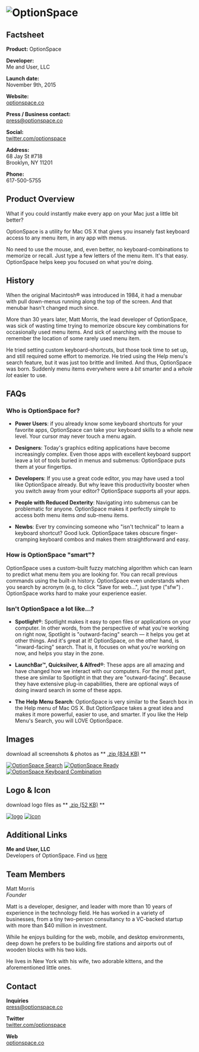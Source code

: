 # ![OptionSpace](assets/images/optionspace-header@2x.jpg)

## Factsheet

**Product:**
OptionSpace

**Developer:**  
Me and User, LLC

**Launch date:**  
November 9th, 2015

**Website:**  
[optionspace.co][homepage]

**Press / Business contact:**  
[press@optionspace.co][contact]

**Social:**  
[twitter.com/optionspace][twitter]  
<!-- [facebook.com/optionspaceapp][facebook]   -->
<!-- [Skype](callto:companyskypename) -->

**Address:**  
68 Jay St #718  
Brooklyn, NY 11201  

**Phone:**  
617-500-5755

## Product Overview

What if you could instantly make every app on your Mac just a little bit better?

OptionSpace is a utility for Mac OS X that gives you insanely fast keyboard access to any menu item, in any app with menus. 

No need to use the mouse, and, even better, no keyboard-combinations to memorize or recall. Just type a few letters of the menu item. It's that easy. OptionSpace helps keep you focused on what you're doing.


## History

When the original Macintosh&reg; was introduced in 1984, it had a menubar with pull down-menus running along the top of the screen. And that menubar hasn't changed much since.

More than 30 years later, Matt Morris, the lead developer of OptionSpace, was sick of wasting time trying to memorize obscure key combinations for occasionally used menu items. And sick of searching with the mouse to remember the location of some rarely used menu item.

He tried setting custom keyboard-shortcuts, but those took time to set up, and still required some effort to memorize. He tried using the Help menu's search feature, but it was just too brittle and limited. And thus, OptionSpace was born. Suddenly menu items everywhere were a *bit* smarter and a *whole lot* easier to use. 


## FAQs

### Who is OptionSpace for?

- **Power Users**: if you already know some keyboard shortcuts for your favorite apps, OptionSpace can take your keyboard skills to a whole new level. Your cursor may never touch a menu again.

- **Designers**: Today's graphics editing applications have become increasingly complex. Even those apps with excellent keyboard support leave a lot of tools buried in menus and submenus: OptionSpace puts them at your fingertips.

- **Developers**: If you use a great code editor, you may have used a tool like OptionSpace already. But why leave this productivity booster when you switch away from your editor? OptionSpace supports all your apps.

- **People with Reduced Dexterity**: Navigating into submenus can be problematic for anyone. OptionSpace makes it perfectly simple to access both menu items *and* sub-menu items.

- **Newbs**: Ever try convincing someone who "isn't technical" to learn a keyboard shortcut? Good luck. OptionSpace takes obscure finger-cramping keyboard combos and makes them straightforward and easy.

### How is OptionSpace "smart"?

OptionSpace uses a custom-built fuzzy matching algorithm which can learn to predict what menu item you are looking for. You can recall previous commands using the built-in history. OptionSpace even understands when you search by acronym (e.g, to click "Save for web...", just type ("sfw") . OptionSpace works hard to make your experience easier.

### Isn't OptionSpace a lot like...?

- **Spotlight&reg;**: Spotlight makes it easy to open files or applications on your computer. In other words, from the perspective of what you're working on right now, Spotlight is "outward-facing" search &mdash; it helps you get at other things. And it's great at it! OptionSpace, on the other hand, is "inward-facing" search. That is, it focuses on what you're working on now, and helps you stay in the zone. 

- **LaunchBar&trade;, Quicksilver, &amp; Alfred&reg;**: These apps are all amazing and have changed how we interact with our computers. For the most part, these are similar to Spotlight in that they are "outward-facing". Because they have extensive plug-in capabilities, there are optional ways of doing inward search in some of these apps.

- **The Help Menu Search**: OptionSpace is very similar to the Search box in the Help menu of Mac OS X. But OptionSpace takes a great idea and makes it more powerful, easier to use, and smarter. If you like the Help Menu's Search, you will LOVE OptionSpace.



<!-- ## Videos

We have a trailer and this is it. [And this is what we called the link](https://www.youtube.com/watch?v=WB0yAm6iXEw "Gunhouse Trailer on Youtube")  

<iframe src="//www.youtube.com/embed/WB0yAm6iXEw" frameborder="0" allowfullscreen></iframe>

<br>

This is some music from our games! [Yeah, you like it I think](http://www.youtube.com/watch?v=hxQAUADFCzw "Motohiro Kawashima live")
<iframe src="//www.youtube.com/embed/hxQAUADFCzw" frameborder="0" allowfullscreen></iframe> -->

## Images

download all screenshots & photos as ** [.zip (834 KB)](assets/images/optionspace-images.zip "Images zip") **

[![OptionSpace Search](assets/images/example1@2x.png)](assets/images/example1@2x.png)
[![OptionSpace Ready](assets/images/example2@2x.png)](assets/images/example2@2x.png)
[![OptionSpace Keyboard Combination](assets/images/example3@2x.jpg)](assets/images/example3@2x.jpg)

## Logo & Icon

download logo files as ** [.zip (52 KB)]( assets/images/optionspace-logo.zip "Logo & Icon zip") **

[![logo](assets/images/optionspace-logo.jpg)](assets/images/optionspace-logo.jpg "Logo")
[![icon](assets/images/optionspace-icon.png)](assets/images/optionspace-icon.png "Icon")

<!-- ## Awards & Recognition

> * "Winner, XX awards." - *game name, December 13, 2013*
> * "Nominee, YY awards." - *game name, December 13, 2013*

## Selected Articles

> * "Quote quote quote."  
-- *Person Name, [Website](http://www.website.com/)*


> * "More quotes."  
-- *Person name, [Site](http://geocities.blog.com/)* -->


## Additional Links

**Me and User, LLC**  
Developers of OptionSpace. Find us [here](https://meanduser.com)

## Team Members

Matt Morris  
*Founder*

Matt is a developer, designer, and leader with more than 10 years of experience in the technology field. He has worked in a variety of businesses, from a tiny two-person consultancy to a VC-backed startup with more than $40 million in investment. 

While he enjoys building for the web, mobile, and desktop environments, deep down he prefers to be building fire stations and airports out of wooden blocks with his two kids. 

He lives in New York with his wife, two adorable kittens, and the aforementioned little ones.


## Contact

**Inquiries**  
[press@optionspace.co][contact]

**Twitter**  
[twitter.com/optionspace][twitter]

<!-- ** Facebook**  
[facebook.com/companyname][facebook] -->

**Web**  
[optionspace.co][homepage]

<!--- =====================================================================  -->
<!--- Referenced links -->

[homepage]: https://optionspace.co "OptionSpace"

[contact]: mailto:press@optionspace.co

<!--- Social -->

[twitter]: https://twitter.com/optionspace
<!-- [facebook]: https://facebook.com/companyname -->
<!-- [skype]: callto:companyskypename -->

<!--- Projects  -->

[example_project]: projects/exampleproject/
